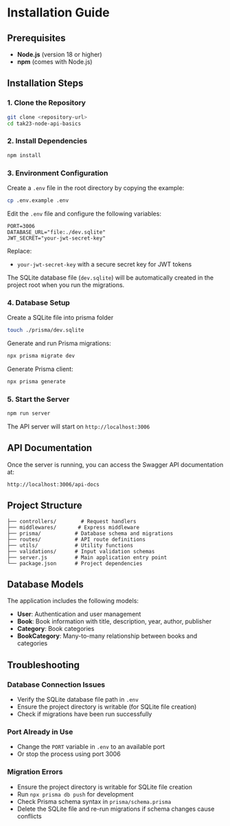 # Installation Guide

## Prerequisites

- **Node.js** (version 18 or higher)
- **npm** (comes with Node.js)

## Installation Steps

### 1. Clone the Repository
```bash
git clone <repository-url>
cd tak23-node-api-basics
```

### 2. Install Dependencies
```bash
npm install
```

### 3. Environment Configuration
Create a `.env` file in the root directory by copying the example:
```bash
cp .env.example .env
```

Edit the `.env` file and configure the following variables:
```env
PORT=3006
DATABASE_URL="file:./dev.sqlite"
JWT_SECRET="your-jwt-secret-key"
```

Replace:
- `your-jwt-secret-key` with a secure secret key for JWT tokens

The SQLite database file (`dev.sqlite`) will be automatically created in the project root when you run the migrations.

### 4. Database Setup
Create a SQLite file into prisma folder
```bash
touch ./prisma/dev.sqlite
```

Generate and run Prisma migrations:
```bash
npx prisma migrate dev
```

Generate Prisma client:
```bash
npx prisma generate
```

### 5. Start the Server
```bash
npm run server
```

The API server will start on `http://localhost:3006`

## API Documentation

Once the server is running, you can access the Swagger API documentation at:
```
http://localhost:3006/api-docs
```

## Project Structure

```
├── controllers/        # Request handlers
├── middlewares/       # Express middleware
├── prisma/           # Database schema and migrations
├── routes/           # API route definitions
├── utils/            # Utility functions
├── validations/      # Input validation schemas
├── server.js         # Main application entry point
└── package.json      # Project dependencies
```

## Database Models

The application includes the following models:
- **User**: Authentication and user management
- **Book**: Book information with title, description, year, author, publisher
- **Category**: Book categories
- **BookCategory**: Many-to-many relationship between books and categories

## Troubleshooting

### Database Connection Issues
- Verify the SQLite database file path in `.env`
- Ensure the project directory is writable (for SQLite file creation)
- Check if migrations have been run successfully

### Port Already in Use
- Change the `PORT` variable in `.env` to an available port
- Or stop the process using port 3006

### Migration Errors
- Ensure the project directory is writable for SQLite file creation
- Run `npx prisma db push` for development
- Check Prisma schema syntax in `prisma/schema.prisma`
- Delete the SQLite file and re-run migrations if schema changes cause conflicts